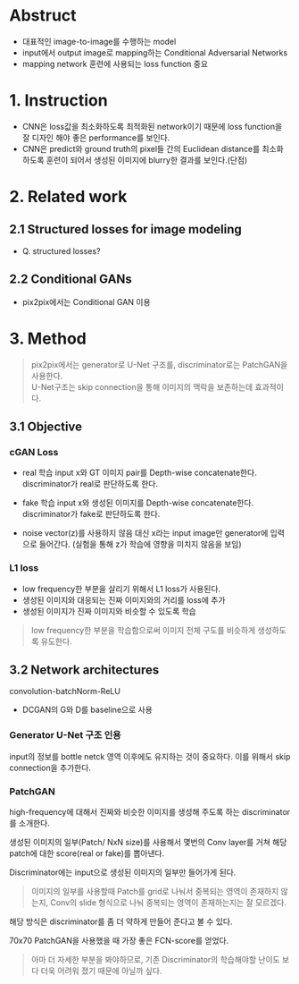 # Abstruct
- 대표적인 image-to-image를 수행하는 model
- input에서 output image로 mapping하는 Conditional Adversarial Networks
- mapping network 훈련에 사용되는 loss function 중요

# 1. Instruction
- CNN은 loss값을 최소화하도록 최적화된 network이기 때문에 loss function을 잘 디자인 해야 좋은 performance를 보인다.
- CNN은 predict와 ground truth의 pixel들 간의 Euclidean distance를 최소화 하도록 훈련이 되어서 생성된 이미지에 blurry한 결과를 보인다.(단점)

# 2. Related work
## 2.1 Structured losses for image modeling
- Q. structured losses?

## 2.2 Conditional GANs
- pix2pix에서는 Conditional GAN 이용

# 3. Method
> pix2pix에서는 generator로 U-Net 구조를, discriminator로는 PatchGAN을 사용한다.  
> U-Net구조는 skip connection을 통해 이미지의 맥락을 보존하는데 효과적이다.  

## 3.1 Objective
### cGAN Loss
- real 학습
input x와 GT 이미지 pair를 Depth-wise concatenate한다.  
discriminator가 real로 판단하도록 한다.

- fake 학습
input x와 생성된 이미지를 Depth-wise concatenate한다.  
discriminator가 fake로 판단하도록 한다.

- noise vector(z)를 사용하지 않음
대신 x라는 input image만 generator에 입력으로 들어간다.
(실험을 통해 z가 학습에 영향을 미치지 않음을 보임)

### L1 loss
- low frequency한 부분을 살리기 위해서 L1 loss가 사용된다.
- 생성된 이미지와 대응되는 진짜 이미지와의 거리를 loss에 추가
- 생성된 이미지가 진짜 이미지와 비슷할 수 있도록 학습

> low frequency한 부분을 학습함으로써 이미지 전체 구도를 비슷하게 생성하도록 유도한다.  

## 3.2 Network architectures
convolution-batchNorm-ReLU
- DCGAN의 G와 D를 baseline으로 사용

### Generator U-Net 구조 인용
input의 정보를 bottle netck 영역 이후에도 유지하는 것이 중요하다. 이를 위해서 skip connection을 추가한다.

### PatchGAN
high-frequency에 대해서 진짜와 비슷한 이미지를 생성해 주도록 하는 discriminator를 소개한다.

생성된 이미지의 일부(Patch/ NxN size)를 사용해서 몇번의 Conv layer를 거쳐 해당 patch에 대한 score(real or fake)를 뽑아낸다.

Discriminator에는 input으로 생성된 이미지의 일부만 들어가게 된다.

> 이미지의 일부를 사용할때 Patch를 grid로 나눠서 중복되는 영역이 존재하지 않는지, Conv의 slide 형식으로 나눠 중복되는 영역이 존재하는지는 잘 모르겠다.

해당 방식은 discriminator를 좀 더 약하게 만들어 준다고 볼 수 있다.

70x70 PatchGAN을 사용했을 때 가장 좋은 FCN-score를 얻었다.

> 아마 더 자세한 부분을 봐야하므로, 기존 Discriminator의 학습해야할 난이도 보다 더욱 어려워 졌기 때문에 아닐까 싶다.
